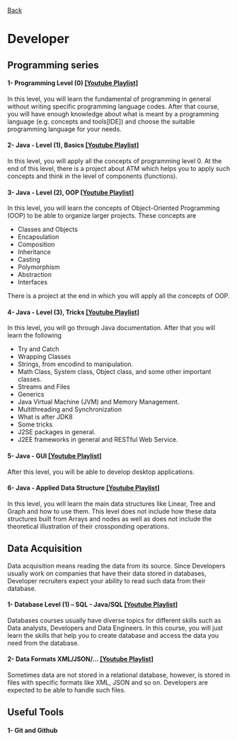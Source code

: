 [Back](https://github.com/aorogat/Data-Science-and-Software-Engineering/blob/master/README.md)
# Developer

## Programming series
#### 1- Programming Level (0) [\[Youtube Playlist\]](https://www.youtube.com/playlist?list=PL73bE5x5W-IDgkSxUQx9GCv0vBQPjBNuJ)
In this level, you will learn the fundamental of programming in general without writing specific programming language codes. After that course, you will have enough knowledge about what is meant by a programming language (e.g. concepts and tools[IDE]) and choose the suitable programming language for your needs.

#### 2- Java - Level (1), Basics  [\[Youtube Playlist\]](https://www.youtube.com/playlist?list=PL73bE5x5W-IDK_ksDRHQRDW_7qvUAWgfy)
In this level, you will apply all the concepts of programming level 0. At the end of this level, there is a project about ATM which helps you to apply such concepts and think in the level of components (functions).

#### 3- Java - Level (2), OOP [\[Youtube Playlist\]](https://www.youtube.com/playlist?list=PL73bE5x5W-IDXOPAssRtlfJzh_Dbl9wxL)
In this level, you will learn the concepts of Object-Oriented Programming (OOP) to be able to organize larger projects. These concepts are 
* Classes and Objects 
* Encapsulation 
* Composition 
* Inheritance
* Casting 
* Polymorphism 
* Abstraction
* Interfaces

There is a project at the end in which you will apply all the concepts of OOP. 

#### 4- Java - Level (3), Tricks [\[Youtube Playlist\]]()
In this level, you will go through Java documentation. After that you will learn the following 
* Try and Catch 
* Wrapping Classes
* Strings, from encodind to manipulation. 
* Math Class, System class, Object class, and some other important classes. 
* Streams and Files
* Generics
* Java Virtual Machine (JVM) and Memory Management.
* Multithreading and Synchronization
* What is after JDK8
* Some tricks
* J2SE packages in general.
* J2EE frameworks in general and RESTful Web Service.

#### 5- Java - GUI [\[Youtube Playlist\]](https://www.youtube.com/playlist?list=PL73bE5x5W-IA8t-LdfAli-7uM9ctsZzrJ)
After this level, you will be able to develop desktop applications. 

#### 6- Java - Applied Data Structure [\[Youtube Playlist\]](https://www.youtube.com/playlist?list=PL73bE5x5W-ICLzNwt5aAjnstOlqNgtqMJ)
In this level, you will learn the main data structures like Linear, Tree and Graph and how to use them. This level does not include how these data structures built from Arrays and nodes as well as does not include the theoretical illustration of their crossponding operations. 
## Data Acquisition
Data acquisition means reading the data from its source. Since Developers usually work on companies that have their data stored in databases, Developer recruiters expect your ability to read such data from their database. 
#### 1- Database Level (1) – SQL - Java/SQL [\[Youtube Playlist\]]()
Databases courses usually have diverse topics for different skills such as Data analysts, Developers and Data Engineers. In this course, you will just learn the skills that help you to create database and access the data you need from the database.
#### 2- Data Formats XML/JSON/… [\[Youtube Playlist\]]()
Sometimes data are not stored in a relational database, however, is stored in files with specific formats like XML, JSON and so on. Developers are expected to be able to handle such files.

## Useful Tools
#### 1- Git and Github
